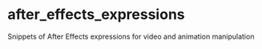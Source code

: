 after_effects_expressions
=========================

Snippets of After Effects expressions for video and animation manipulation
